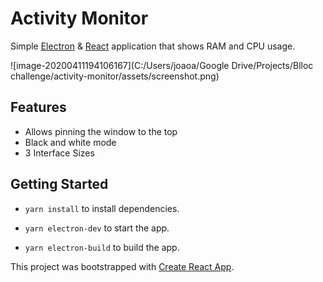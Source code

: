 # Activity Monitor

Simple [Electron](http://electron.atom.io) & [React](https://reactjs.org) application that shows RAM and CPU usage.

![image-20200411194106167](C:/Users/joaoa/Google Drive/Projects/Blloc challenge/activity-monitor/assets/screenshot.png)

## Features

- Allows pinning the window to the top
- Black and white mode
- 3 Interface Sizes

## Getting Started

- ``yarn install`` to install dependencies.
- ``yarn electron-dev`` to start the app.

- ``yarn electron-build`` to build the app.



This project was bootstrapped with [Create React App](https://github.com/facebook/create-react-app).
